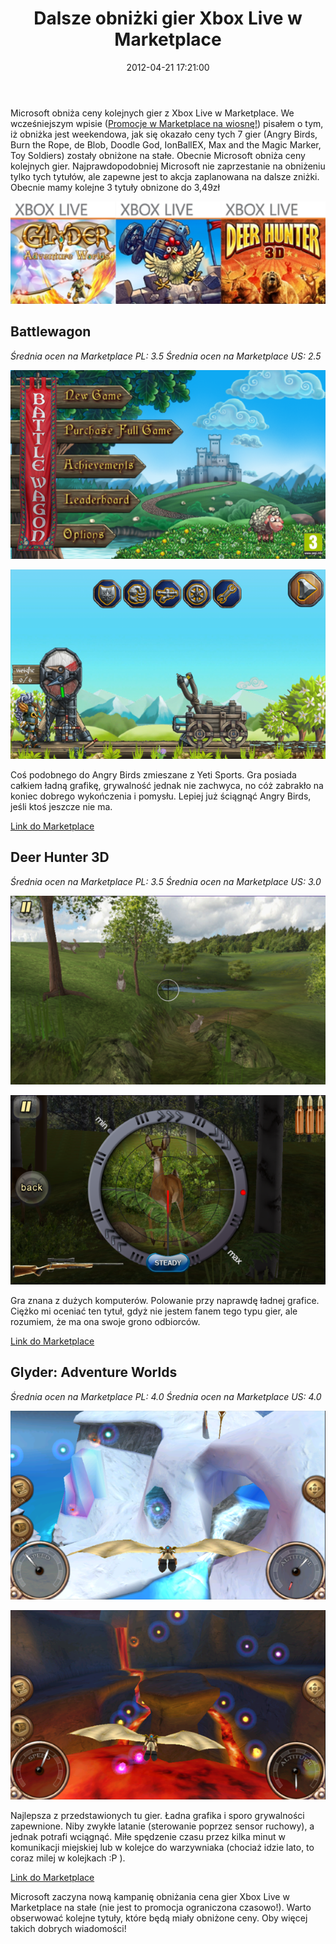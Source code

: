 ﻿---
layout:     post
title:      Dalsze obniżki gier Xbox Live w Marketplace
date:       2012-04-21 17:21:00
summary:    Microsoft obniża ceny kolejnych gier z Xbox Live w Marketplace. We wcześniejszym wpisie (Promocje w Marketplace na wiosnę!) pisałem o tym, iż obniżka jest weekendowa, jak się okazało ceny tych 7 gier (Angry Birds, Burn the Rope, de Blob, Doodle God, IonBallEX, Max and the Magic Marker, Toy Soldiers)...
categories: urządzenia mobilne gry
---



Microsoft obniża ceny kolejnych gier z Xbox Live w Marketplace. We wcześniejszym wpisie ([Promocje w Marketplace na wiosnę!](http://www.dobreprogramy.pl/djfoxer/Promocje-w-Marketplace-na-wiosne,31477.html)) pisałem o tym, iż obniżka jest weekendowa, jak się okazało ceny tych 7 gier (Angry Birds, Burn the Rope, de Blob, Doodle God, IonBallEX, Max and the Magic Marker, Toy Soldiers) zostały obniżone na stałe. Obecnie Microsoft obniża ceny kolejnych gier. Najprawdopodobniej Microsoft nie zaprzestanie na obniżeniu tylko tych tytułów, ale zapewne jest to akcja zaplanowana na dalsze zniżki. Obecnie mamy kolejne 3 tytuły obnizone do 3,49zł



![desk](https://raw.githubusercontent.com/djfoxer/djfoxer.github.io/master/_img/2012-4-21-_138_/g_-_608x405_-_-_31802x20120421153435_0.png)





## Battlewagon


 *Średnia ocen na Marketplace PL: 3.5* 
 *Średnia ocen na Marketplace US: 2.5* 



![desk](https://raw.githubusercontent.com/djfoxer/djfoxer.github.io/master/_img/2012-4-21-_138_/g_-_608x405_-_-_31802x20120421154457_0.png)




![desk](https://raw.githubusercontent.com/djfoxer/djfoxer.github.io/master/_img/2012-4-21-_138_/g_-_608x405_-_-_31802x20120421154504_0.png)



Coś podobnego do Angry Birds zmieszane z Yeti Sports.  Gra posiada całkiem ładną grafikę, grywalność jednak nie zachwyca, no cóż zabrakło na koniec dobrego wykończenia i pomysłu. Lepiej już ściągnąć Angry Birds, jeśli ktoś jeszcze nie ma.

[Link do Marketplace](http://www.windowsphone.com/pl-PL/apps/c347bc0a-7e37-41fd-b0f0-2c8b6682041e)




## Deer Hunter 3D


 *Średnia ocen na Marketplace PL: 3.5* 
 *Średnia ocen na Marketplace US: 3.0* 



![desk](https://raw.githubusercontent.com/djfoxer/djfoxer.github.io/master/_img/2012-4-21-_138_/g_-_608x405_-_-_31802x20120421154514_0.png)




![desk](https://raw.githubusercontent.com/djfoxer/djfoxer.github.io/master/_img/2012-4-21-_138_/g_-_608x405_-_-_31802x20120421154522_0.png)



Gra znana z dużych komputerów. Polowanie przy naprawdę ładnej grafice. Ciężko mi oceniać ten tytuł, gdyż nie jestem fanem tego typu gier, ale rozumiem, że ma ona swoje grono odbiorców.

[Link do Marketplace](http://www.windowsphone.com/pl-PL/apps/5290e608-9134-e011-854c-00237de2db9e)



## Glyder: Adventure Worlds


 *Średnia ocen na Marketplace PL: 4.0* 
 *Średnia ocen na Marketplace US: 4.0* 



![desk](https://raw.githubusercontent.com/djfoxer/djfoxer.github.io/master/_img/2012-4-21-_138_/g_-_608x405_-_-_31802x20120421154529_0.png)




![desk](https://raw.githubusercontent.com/djfoxer/djfoxer.github.io/master/_img/2012-4-21-_138_/g_-_608x405_-_-_31802x20120421154543_0.png)



Najlepsza z przedstawionych tu gier. Ładna grafika i sporo grywalności zapewnione. Niby zwykłe latanie (sterowanie poprzez sensor ruchowy), a jednak potrafi wciągnąć. Miłe spędzenie czasu przez kilka minut w komunikacji miejskiej lub w kolejce do warzywniaka (chociaż idzie lato, to coraz milej w kolejkach :P ).

[Link do Marketplace](http://www.windowsphone.com/pl-PL/apps/b26a2ac2-4bd9-df11-a844-00237de2db9e)


Microsoft zaczyna nową kampanię obniżania cena gier Xbox Live w Marketplace na stałe (nie jest to promocja ograniczona czasowo!). Warto obserwować kolejne tytuły, które będą miały obniżone ceny. Oby więcej takich dobrych wiadomości!